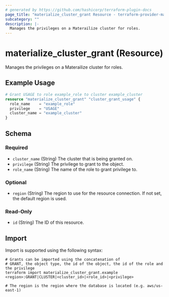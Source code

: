 ```yaml
---
# generated by https://github.com/hashicorp/terraform-plugin-docs
page_title: "materialize_cluster_grant Resource - terraform-provider-materialize"
subcategory: ""
description: |-
  Manages the privileges on a Materailize cluster for roles.
---
```


# materialize_cluster_grant (Resource)

Manages the privileges on a Materailize cluster for roles.

## Example Usage

```terraform
# Grant USAGE to role example_role to cluster example_cluster
resource "materialize_cluster_grant" "cluster_grant_usage" {
  role_name    = "example_role"
  privilege    = "USAGE"
  cluster_name = "example_cluster"
}
```

<!-- schema generated by tfplugindocs -->
## Schema

### Required

- `cluster_name` (String) The cluster that is being granted on.
- `privilege` (String) The privilege to grant to the object.
- `role_name` (String) The name of the role to grant privilege to.

### Optional

- `region` (String) The region to use for the resource connection. If not set, the default region is used.

### Read-Only

- `id` (String) The ID of this resource.

## Import

Import is supported using the following syntax:

```shell
# Grants can be imported using the concatenation of
# GRANT, the object type, the id of the object, the id of the role and the privilege
terraform import materialize_cluster_grant.example <region>:GRANT|CLUSTER|<cluster_id>|<role_id>|<privilege>

# The region is the region where the database is located (e.g. aws/us-east-1)
```
